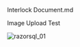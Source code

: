 Interlock Document.md

Image Upload Test

![razorsql_01](https://user-images.githubusercontent.com/9734988/33203442-5ddf3b98-d143-11e7-9543-c889c83965c7.jpg)
